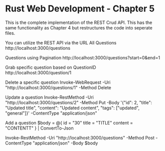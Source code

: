 # Rust Web Development - Chapter 5

This is the complete implementation of the REST Crud API.
This has the same functionality as Chapter 4 but restructures the code into seperate files. 

You can utilize the REST API via the URL
All Questions 
http://localhost:3000/questions

Questions using Pagination
http://localhost:3000/questions?start=0&end=1

Grab specific  question based on QuestionID
http://localhost:3000/question/1

Delete a specific question
Invoke-WebRequest -Uri "http://localhost:3000/questions/1" -Method Delete

Update a question
Invoke-RestMethod -Uri "http://localhost:3000/questions/2" -Method Put -Body '{"id": 2, "title": "Updated title", "content": "Updated content", "tags": ["updated", "general"]}' -ContentType "application/json"

Add a question
$body = @{
    id = "30"
    title = "TITLE"
    content = "CONTENTT"
} | ConvertTo-Json

Invoke-RestMethod -Uri "http://localhost:3000/questions" -Method Post -ContentType "application/json" -Body $body
